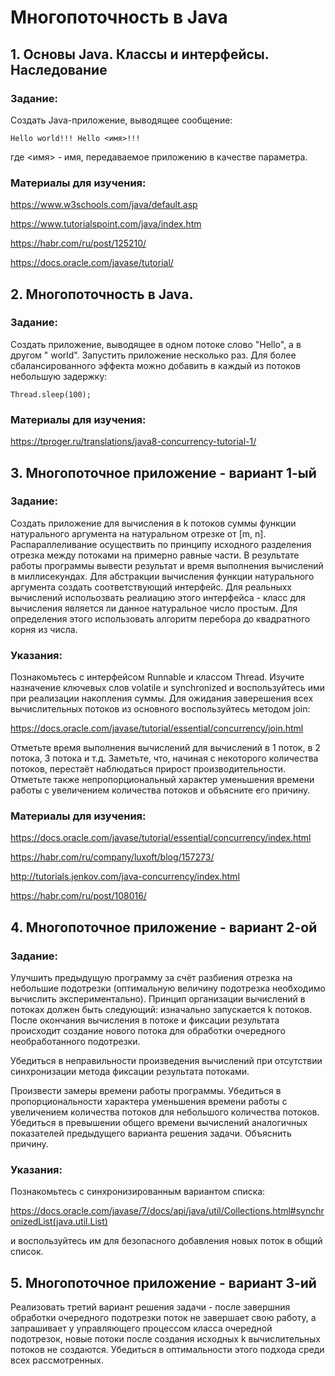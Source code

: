 # Многопоточность в Java

## 1. Основы Java. Классы и интерфейсы. Наследование

### Задание: 

Cоздать Java-приложение, выводящее сообщение:

	Hello world!!! Hello <имя>!!!

где <имя> - имя, передаваемое приложению в качестве параметра.

### Материалы для изучения:

https://www.w3schools.com/java/default.asp

https://www.tutorialspoint.com/java/index.htm

https://habr.com/ru/post/125210/

https://docs.oracle.com/javase/tutorial/


## 2. Многопоточность в Java.

### Задание:

Cоздать приложение, выводящее в одном потоке слово "Hello", а в другом " world". Запустить приложение несколько раз. Для более сбалансированного эффекта можно добавить
в каждый из потоков небольшую задержку:

	Thread.sleep(100);

### Материалы для изучения:

https://tproger.ru/translations/java8-concurrency-tutorial-1/


## 3. Многопоточное приложение - вариант 1-ый

### Задание:

Создать приложение для вычисления в k потоков суммы функции натурального аргумента на натуральном отрезке от [m, n]. Распараллеливание осуществить по принципу исходного разделения отрезка между потоками на примерно равные части. В результате работы программы вывести результат и время выполнения вычислений в миллисекундах. Для абстракции вычисления функции натурального аргумента создать соответствующий интерфейс. Для реальныхх вычислений испольозвать реалиацию этого интерфейса - класс для вычисления является ли данное натуральное число простым. Для определения этого использовать алгоритм перебора до квадратного корня из числа. 

### Указания:

Познакомьтесь с интерфейсом Runnable и классом Thread. Изучите назначение ключевых слов volatile и synchronized и воспользуйтесь ими при реализации накопления суммы. Для ожидания заверешения всех вычислительных потоков из основного воспользуйтесь методом join:

https://docs.oracle.com/javase/tutorial/essential/concurrency/join.html

Отметьте время выполнения вычислений для вычислений в 1 поток, в 2 потока, 3 потока и т.д. Заметьте, что, начиная с некоторого количества потоков, перестаёт наблюдаться прирост производительности. Отметьте также непропорциональный характер уменьшения времени работы с увеличением количества потоков и объясните его причину.

### Материалы для изучения:

https://docs.oracle.com/javase/tutorial/essential/concurrency/index.html

https://habr.com/ru/company/luxoft/blog/157273/

http://tutorials.jenkov.com/java-concurrency/index.html

https://habr.com/ru/post/108016/


## 4. Многопоточное приложение - вариант 2-ой

### Задание:

Улучшить предыдущую программу за счёт разбиения отрезка на небольшие подотрезки (оптимальную величину подотрезка необходимо вычислить экспериментально). Принцип организации вычислений в потоках должен быть следующий: изначально запускается k потоков. После окончания вычисления в потоке и фиксации результата происходит создание нового потока для обработки очередного необработанного подотрезки. 

Убедиться в неправильности произведения вычислений при отсутствии синхронизации метода фиксации результата потоками.

Произвести замеры времени работы программы. Убедиться в пропорциональности характера уменьшения времени работы с увеличением количества потоков для небольшого количества потоков. Убедиться в превышении общего времени вычислений аналогичных показателей предыдущего варианта решения задачи. Объяснить причину.

### Указания:

Познакомьтесь с синхронизированным вариантом списка:

https://docs.oracle.com/javase/7/docs/api/java/util/Collections.html#synchronizedList(java.util.List)

и воспользуйтесь им для безопасного добавления новых поток в общий список.


## 5. Многопоточное приложение - вариант 3-ий

Реализовать третий вариант решения задачи - после завершния обработки очередного подотрезки поток не завершает свою работу, а запрашивает у управляющего процессом класса очередной подотрезок, новые потоки после создания исходных k вычислительных потоков не создаются. Убедиться в оптимальности этого подхода среди всех рассмотренных.
